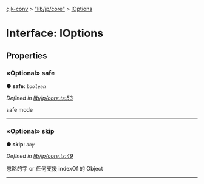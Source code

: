 [cjk-conv](../README.md) > ["lib/jp/core"](../modules/_lib_jp_core_.md) > [IOptions](../interfaces/_lib_jp_core_.ioptions.md)



# Interface: IOptions


## Properties
<a id="safe"></a>

### «Optional» safe

**●  safe**:  *`boolean`* 

*Defined in [lib/jp/core.ts:53](https://github.com/bluelovers/cjk-convert/blob/7c2ab19/lib/jp/core.ts#L53)*



safe mode




___

<a id="skip"></a>

### «Optional» skip

**●  skip**:  *`any`* 

*Defined in [lib/jp/core.ts:49](https://github.com/bluelovers/cjk-convert/blob/7c2ab19/lib/jp/core.ts#L49)*



忽略的字 or 任何支援 indexOf 的 Object




___


